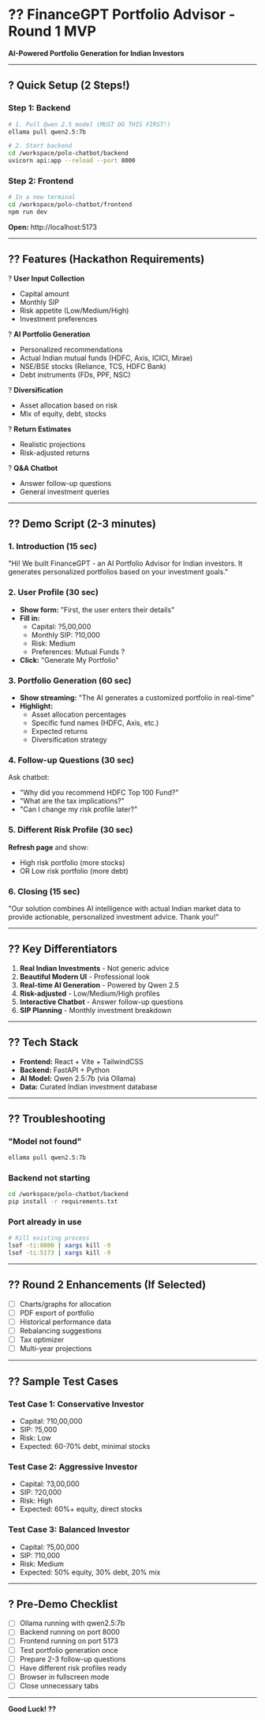 # ?? FinanceGPT Portfolio Advisor - Round 1 MVP

**AI-Powered Portfolio Generation for Indian Investors**

---

## ? Quick Setup (2 Steps!)

### Step 1: Backend
```bash
# 1. Pull Qwen 2.5 model (MUST DO THIS FIRST!)
ollama pull qwen2.5:7b

# 2. Start backend
cd /workspace/polo-chatbot/backend
uvicorn api:app --reload --port 8000
```

### Step 2: Frontend
```bash
# In a new terminal
cd /workspace/polo-chatbot/frontend
npm run dev
```

**Open:** http://localhost:5173

---

## ?? Features (Hackathon Requirements)

? **User Input Collection**
   - Capital amount
   - Monthly SIP
   - Risk appetite (Low/Medium/High)
   - Investment preferences

? **AI Portfolio Generation**
   - Personalized recommendations
   - Actual Indian mutual funds (HDFC, Axis, ICICI, Mirae)
   - NSE/BSE stocks (Reliance, TCS, HDFC Bank)
   - Debt instruments (FDs, PPF, NSC)

? **Diversification**
   - Asset allocation based on risk
   - Mix of equity, debt, stocks

? **Return Estimates**
   - Realistic projections
   - Risk-adjusted returns

? **Q&A Chatbot**
   - Answer follow-up questions
   - General investment queries

---

## ?? Demo Script (2-3 minutes)

### **1. Introduction (15 sec)**
"Hi! We built FinanceGPT - an AI Portfolio Advisor for Indian investors. It generates personalized portfolios based on your investment goals."

### **2. User Profile (30 sec)**
- **Show form:** "First, the user enters their details"
- **Fill in:**
  - Capital: ?5,00,000
  - Monthly SIP: ?10,000
  - Risk: Medium
  - Preferences: Mutual Funds ?
- **Click:** "Generate My Portfolio"

### **3. Portfolio Generation (60 sec)**
- **Show streaming:** "The AI generates a customized portfolio in real-time"
- **Highlight:**
  - Asset allocation percentages
  - Specific fund names (HDFC, Axis, etc.)
  - Expected returns
  - Diversification strategy

### **4. Follow-up Questions (30 sec)**
Ask chatbot:
- "Why did you recommend HDFC Top 100 Fund?"
- "What are the tax implications?"
- "Can I change my risk profile later?"

### **5. Different Risk Profile (30 sec)**
**Refresh page** and show:
- High risk portfolio (more stocks)
- OR Low risk portfolio (more debt)

### **6. Closing (15 sec)**
"Our solution combines AI intelligence with actual Indian market data to provide actionable, personalized investment advice. Thank you!"

---

## ?? Key Differentiators

1. **Real Indian Investments** - Not generic advice
2. **Beautiful Modern UI** - Professional look
3. **Real-time AI Generation** - Powered by Qwen 2.5
4. **Risk-adjusted** - Low/Medium/High profiles
5. **Interactive Chatbot** - Answer follow-up questions
6. **SIP Planning** - Monthly investment breakdown

---

## ?? Tech Stack

- **Frontend:** React + Vite + TailwindCSS
- **Backend:** FastAPI + Python
- **AI Model:** Qwen 2.5:7b (via Ollama)
- **Data:** Curated Indian investment database

---

## ?? Troubleshooting

### "Model not found"
```bash
ollama pull qwen2.5:7b
```

### Backend not starting
```bash
cd /workspace/polo-chatbot/backend
pip install -r requirements.txt
```

### Port already in use
```bash
# Kill existing process
lsof -ti:8000 | xargs kill -9
lsof -ti:5173 | xargs kill -9
```

---

## ?? Round 2 Enhancements (If Selected)

- [ ] Charts/graphs for allocation
- [ ] PDF export of portfolio
- [ ] Historical performance data
- [ ] Rebalancing suggestions
- [ ] Tax optimizer
- [ ] Multi-year projections

---

## ?? Sample Test Cases

### Test Case 1: Conservative Investor
- Capital: ?10,00,000
- SIP: ?5,000
- Risk: Low
- Expected: 60-70% debt, minimal stocks

### Test Case 2: Aggressive Investor
- Capital: ?3,00,000
- SIP: ?20,000
- Risk: High
- Expected: 60%+ equity, direct stocks

### Test Case 3: Balanced Investor
- Capital: ?5,00,000
- SIP: ?10,000
- Risk: Medium
- Expected: 50% equity, 30% debt, 20% mix

---

## ? Pre-Demo Checklist

- [ ] Ollama running with qwen2.5:7b
- [ ] Backend running on port 8000
- [ ] Frontend running on port 5173
- [ ] Test portfolio generation once
- [ ] Prepare 2-3 follow-up questions
- [ ] Have different risk profiles ready
- [ ] Browser in fullscreen mode
- [ ] Close unnecessary tabs

---

**Good Luck! ??**
